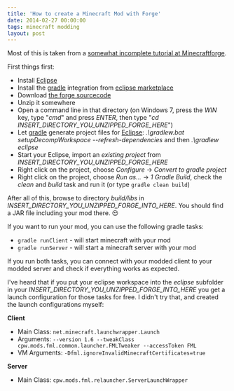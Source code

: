 ```yaml
---
title: 'How to create a Minecraft Mod with Forge'
date: 2014-02-27 00:00:00 
tags: minecraft modding
layout: post
---
```

Most of this is taken from a [somewhat incomplete tutorial at Minecraftforge][3].

First things first:

* Install [Eclipse][2]
* Install the [gradle][1] integration from [eclipse marketplace][4]
* Download [the forge sourcecode][0]
* Unzip it somewhere
* Open a command line in that directory (on Windows 7, press the *WIN* key, type "*cmd*" and press *ENTER*, then type "*cd INSERT_DIRECTORY_YOU_UNZIPPED_FORGE_HERE*")
* Let [gradle][1] generate project files for [Eclipse][2]: *.\gradlew.bat setupDecompWorkspace --refresh-dependencies* and then *.\gradlew eclipse*
* Start your Eclipse, import an *existing project* from *INSERT_DIRECTORY_YOU_UNZIPPED_FORGE_HERE*
* Right click on the project, choose *Configure* -> *Convert to gradle project*
* Right click on the project, choose *Run as...* -> *1 Gradle Build*, check the *clean* and *build* task and run it (or type `gradle clean build`)

After all of this, browse to directory *build/libs* in *INSERT_DIRECTORY_YOU_UNZIPPED_FORGE_INTO_HERE*. You should find a JAR file including your mod there. :unamused:

If you want to run your mod, you can use the following gradle tasks:

* `gradle runClient` - will start minecraft with your mod
* `gradle runServer` - will start a minecraft server with your mod

If you run both tasks, you can connect with your modded client to your modded server and check if everything works as expected.

I've heard that if you put your eclipse workspace into the *eclipse* subfolder in your *INSERT_DIRECTORY_YOU_UNZIPPED_FORGE_INTO_HERE* you get a launch configuration for those tasks for free. I didn't try that, and created the launch configurations myself:

**Client**

* Main Class: `net.minecraft.launchwrapper.Launch`
* Arguments: `--version 1.6 --tweakClass cpw.mods.fml.common.launcher.FMLTweaker --accessToken FML`
* VM Arguments: `-Dfml.ignoreInvalidMinecraftCertificates=true`

**Server**

* Main Class: `cpw.mods.fml.relauncher.ServerLaunchWrapper`

[0]: http://files.minecraftforge.net/maven/net/minecraftforge/forge/1.7.2-10.12.0.1024/forge-1.7.2-10.12.0.1024-src.zip
[1]: http://gradle.org/
[2]: https://eclipse.org/
[3]: http://www.minecraftforge.net/wiki/Basic_Modding
[4]: http://marketplace.eclipse.org/content/gradle-integration-eclipse

